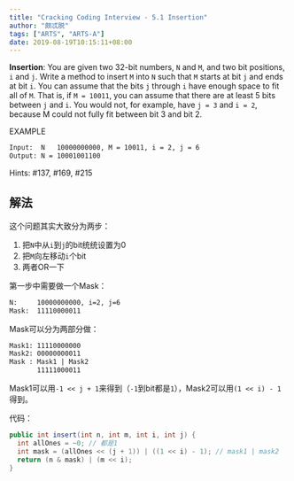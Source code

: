 ```yaml
---
title: "Cracking Coding Interview - 5.1 Insertion"
author: "颇忒脱"
tags: ["ARTS", "ARTS-A"]
date: 2019-08-19T10:15:11+08:00
---
```


<!--more-->

**Insertion**: You are given two 32-bit numbers, `N` and `M`, and two bit positions, `i` and `j`. Write a method to insert `M` into `N` such that `M` starts at bit `j` and ends at bit `i`. You can assume that the bits `j` through `i` have enough space to fit all of `M`. That is, if `M = 10011`, you can assume that there are at least 5 bits between `j` and `i`. You would not, for example, have `j = 3` and `i = 2`, because M could not fully fit between bit 3 and bit 2.

EXAMPLE

```txt
Input:  N   10000000000, M = 10011, i = 2, j = 6
Output: N = 10001001100
```

Hints: #137, #169, #215

## 解法

这个问题其实大致分为两步：

1. 把`N`中从`i`到`j`的bit统统设置为0
2. 把`M`向左移动`i`个bit
3. 两者OR一下

第一步中需要做一个Mask：

```txt
N:     10000000000, i=2, j=6
Mask:  11110000011
```

Mask可以分为两部分做：

```txt
Mask1: 11110000000
Mask2: 00000000011
Mask : Mask1 | Mask2
       11111000011
```

Mask1可以用`-1 << j + 1`来得到（`-1`到bit都是`1`），Mask2可以用`(1 << i) - 1`得到。

代码：

```java
public int insert(int n, int m, int i, int j) {
  int allOnes = ~0; // 都是1
  int mask = (allOnes << (j + 1)) | ((1 << i) - 1); // mask1 | mask2
  return (n & mask) | (m << i);
}
```

